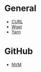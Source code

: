 # General
* [CURL](https://everything.curl.dev/)
* [Wget](https://www.gnu.org/software/wget/manual/wget.html)
* [Yarn](https://yarnpkg.com/getting-started)

# GitHub
* [NVM](https://github.com/nvm-sh/nvm)
